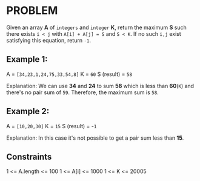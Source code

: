 # PROBLEM

Given an array **A** of `integers` and `integer` **K**, return the maximum **S** such
there exists `i < j` with `A[i] + A[j] = S` and `S < K`. If no such `i,j` exist
satisfying this equation, return `-1`.

## Example 1:
A = `[34,23,1,24,75,33,54,8]`
K = `60`
S (result) = `58`

Explanation: We can use **34** and **24** to sum **58** which is less than **60**(`K`) and there's
no pair sum of `59`. Therefore, the maximum sum is `58`.

## Example 2:
A = `[10,20,30]`
K = `15`
S (result) = -`1`

Explanation: In this case it's not possible to get a pair sum less than **15**.

## Constraints
1 <= A.length <= 100
1 <= A[i] <= 1000
1 <= K <= 20005
